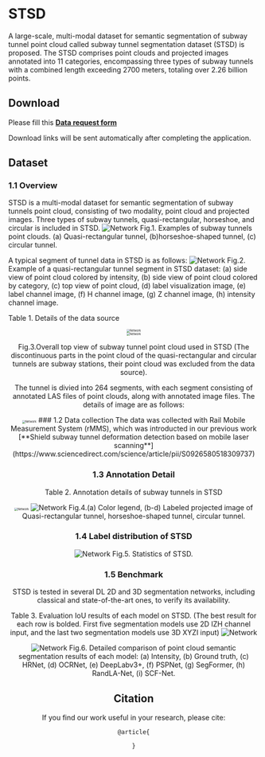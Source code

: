# STSD
A large-scale, multi-modal dataset for semantic segmentation of subway tunnel point cloud called subway tunnel segmentation dataset (STSD) is proposed. The STSD comprises point clouds and projected images annotated into 11 categories, encompassing three types of subway tunnels with a combined length exceeding 2700 meters, totaling over 2.26 billion points.

## Download

Please fill this [**Data request form**](   null )

Download links will be sent automatically after completing the application.

## Dataset
### 1.1 Overview
STSD is a multi-modal dataset for semantic segmentation of subway tunnels point cloud, consisting of two modality, point cloud and projected images. Three types of subway tunnels, quasi-rectangular, horseshoe, and circular is included in STSD.
<img src="img\fig2.png" alt="Network" style="zoom:100%;" />
Fig.1. Examples of subway tunnels point clouds. (a) Quasi-rectangular tunnel, (b)horseshoe-shaped tunnel, (c) circular tunnel.

A typical segment of tunnel data in STSD is as follows:
<img src="img\fig5.png" alt="Network" style="zoom:100%;" />
Fig.2. Example of a quasi-rectangular tunnel segment in STSD dataset: (a) side view of point cloud colored by intensity, (b) side view of point cloud colored by category, (c) top view of point cloud, (d) label visualization image, (e) label channel image, (f) H channel image, (g) Z channel image, (h) intensity channel image. 

Table 1. Details of the data source
<div align=center><img src="img\fig3.png" alt="Network" style="zoom:40%;" />

<div align=center><img src="img\fig9.png" alt="Network" style="zoom:40%;" />    

Fig.3.Overall top view of subway tunnel point cloud used in STSD (The discontinuous parts in the point cloud of the quasi-rectangular and circular tunnels are subway stations, their point cloud was excluded from the data source).      


The tunnel is divied into 264 segments, with each segment consisting of annotated LAS files of point clouds, along with annotated image files. The details of image are as follows:  
<div align=center><img src="img\fig4.png" alt="Network" style="zoom:40%;" />
### 1.2 Data collection
The data was collected with Rail Mobile Measurement System (rMMS), which was introducted in our previous work [**Shield subway tunnel deformation detection based on mobile laser scanning**](https://www.sciencedirect.com/science/article/pii/S0926580518309737) 

### 1.3 Annotation Detail
Table 2. Annotation details of subway tunnels in STSD
<div align=center><img src="img\fig1.png" alt="Network" style="zoom:40%;" />

<img src="img\fig10.png" alt="Network" style="zoom:100%;" />
Fig.4.(a) Color legend, (b-d) Labeled projected image of Quasi-rectangular tunnel, horseshoe-shaped tunnel, circular tunnel.


### 1.4 Label distribution of STSD
<img src="img\fig6.png" alt="Network" style="zoom:100%;" />
Fig.5. Statistics of STSD.

### 1.5 Benchmark
STSD is tested in several DL 2D and 3D segmentation networks, including classical and state-of-the-art ones, to verify its availability.

Table 3. Evaluation IoU results of each model on STSD. (The best result for each row is bolded. First five segmentation models use 2D IZH channel input, and the last two segmentation models use 3D XYZI input)
<img src="img\fig7.png" alt="Network" style="zoom:100%;" />

<img src="img\fig8.png" alt="Network" style="zoom:100%;" />
Fig.6. Detailed comparison of point cloud semantic segmentation results of each model: (a) Intensity, (b) Ground truth, (c) HRNet, (d) OCRNet, (e) DeepLabv3+, (f) PSPNet, (g) SegFormer, (h) RandLA-Net, (i) SCF-Net.


## Citation

If you find our work useful in your research, please cite:

```
@article{

}
```

